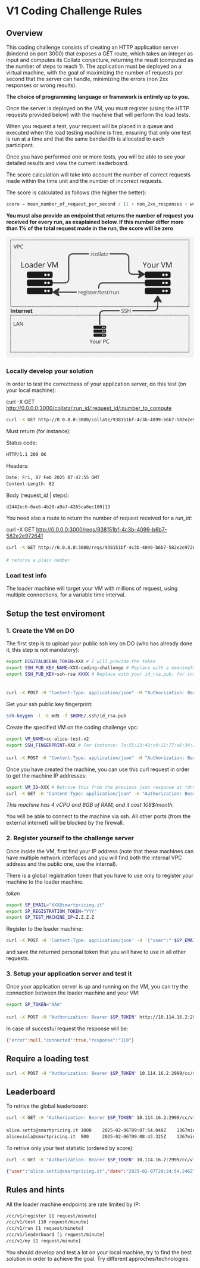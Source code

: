# V1 Coding Challenge Rules

## Overview

This coding challenge consists of creating an HTTP application server (bindend on port 3000) that exposes a GET route, which takes an integer as input and computes its Collatz conjecture, returning the result (computed as the number of steps to reach 1). The application must be deployed on a virtual machine, with the goal of maximizing the number of requests per second that the server can handle, minimizing the errors (non 2xx responses or wrong results).

**The choice of programming language or framework is entirely up to you.**

Once the server is deployed on the VM, you must register (using the HTTP requests provided below) with the machine that will perform the load tests.

When you request a test, your request will be placed in a queue and executed when the load testing machine is free, ensuring that only one test is run at a time and that the same bandwidth is allocated to each participant.

Once you have performed one or more tests, you will be able to see your detailed results and view the current leaderboard.

The score calculation will take into account the number of correct requests made within the time unit and the number of incorrect requests.

The score is calculated as follows (the higher the better):

```js
score = mean_number_of_request_per_second / (1 + non_2xx_responses + wrong_responses)
```

**You must also provide an endpoint that returns the number of request you received for every run, as exaplained below. If this number differ more than 1% of the total request made in the run, the score will be zero**


![Infra](assets/infra.png?raw=true "Infra")

### Locally develop your solution

In order to test the correctness of your application server, do this test (on your local machine):

curl -X GET http://0.0.0.0:3000/collatz/:run_id/:request_id/:number_to_compute

```sh
curl -X GET http://0.0.0.0:3000/collatz/938151bf-4c3b-4099-b6b7-582e2e972641/d2442ec6-0ae6-4b20-a9a7-4265ca8ec180/17
```

Must return (for instance):

Status code: 

```sh
HTTP/1.1 200 OK
```

Headers:

```sh
Date: Fri, 07 Feb 2025 07:47:55 GMT
Content-Length: 82
```

Body (request_id | steps):

```sh
d2442ec6-0ae6-4b20-a9a7-4265ca8ec180|13
```

You need also a route to return the number of request received for a *run_id*:

curl -X GET http://0.0.0.0:3000/reqs/938151bf-4c3b-4099-b6b7-582e2e972641

```sh
curl -X GET http://0.0.0.0:3000/reqs/938151bf-4c3b-4099-b6b7-582e2e972641

# returns a plain number
```

### Load test info

The loader machine will target your VM with millions of request, using multiple connections, for a variable time interval.

## Setup the test enviroment

### 1. Create the VM on DO

The first step is to upload your public ssh key on DO (who has already done it, this step is not mandatory):

```sh
export DIGITALOCEAN_TOKEN=XXX # I will provide the token
export SSH_PUB_KEY_NAME=XXX-coding-challenge # Replace with a meaningful name
export SSH_PUB_KEY=ssh-rsa XXXX # Replace with your id_rsa.pub, for instance: ssh-rsa ds+Zt6kvJ95dkWE2YteQhG5OkNVFgmGKeQNgZ0kURM9feeLyYtwNNG1Lynttb9pqo1u93CH+cRuxNo/cAHsgcMd6KAQ9d1k4+dssd+L/JK3e8xqK+oM3wnT+dsdsd+dsdsds/Kx1UK/09FJfhurBTrWQvcrvtF6WriVdy90rHcrVPw08wTxDhK/+qkSNW4W/dsds+una8pV8gMorNdDEnAXix5B6AbKZnVpZOGTiiglfQYRO8GCVO6LV3EnPXkrxWbFp1nwuCxw6mIB1nbGmp6j4pVi9llKzkOJ7ZyBzrujfP5Ewr6EjQWUoovRfEPMD2VLrl8hpqX4+A8= as@alice-MacBook-Air.local


curl -X POST -H "Content-Type: application/json" -H "Authorization: Bearer $DIGITALOCEAN_TOKEN" -d '{"name":"'$SSH_PUB_KEY_NAME'","public_key":"'$SSH_PUB_KEY'"}' "https://api.digitalocean.com/v2/account/keys"
```

Get your ssh public key fingerprint:

```sh
ssh-keygen -l -E md5 -f $HOME/.ssh/id_rsa.pub
```

Create the specified VM on the coding challenge vpc:

```sh
export VM_NAME=cc-alice-test-v2
export SSH_FINGERPRINT=XXX # For instance: 7a:55:23:49:c4:11:77:a6:34:26:23:94:c1:75:67:11 - Remove the first "MD5:" part if ssh-keygen print it

curl -X POST -H "Content-Type: application/json" -H "Authorization: Bearer $DIGITALOCEAN_TOKEN" -d '{"name":"'$VM_NAME'","region":"fra1","size":"c-4-intel","image":"ubuntu-22-04-x64","ssh_keys":["'$SSH_FINGERPRINT'"],"backups":false,"ipv6":false,"monitoring":false,"tags":["coding-challenge"],"vpc_uuid":"1f542d99-824b-447e-ad22-c5afe2448833"}' "https://api.digitalocean.com/v2/droplets" 
```

Once you have created the machine, you can use this curl request in order to get the machine IP addresses:

```sh
export VM_ID=XXX # Retrive this from the previous json response at *droplet.id*
curl -X GET -H "Content-Type: application/json" -H "Authorization: Bearer $DIGITALOCEAN_TOKEN" "https://api.digitalocean.com/v2/droplets/$VM_ID"   
```

*This machine has 4 vCPU and 8GB of RAM, and it cost 108$/month.*

You will be able to connect to the machine via ssh. All other ports (from the external internet) will be blocked by the firewall.


### 2. Register yourself to the challenge server

Once inside the VM, first find your IP address (note that these machines can have multiple network interfaces and you will find both the internal VPC address and the public one, use the internal).

There is a global registration token that you have to use only to register your machine to the loader machine.

*token*

```sh
export SP_EMAIL="XXX@smartpricing.it"
export SP_REGISTRATION_TOKEN="YYY"
export SP_TEST_MACHINE_IP=Z.Z.Z.Z
```

Register to the loader machine:

```sh
curl -X POST -H 'Content-Type: application/json' -d '{"user":"'$SP_EMAIL'", "token": "'$SP_REGISTRATION_TOKEN'", "ip":"'$SP_TEST_MACHINE_IP'"}'  http://10.114.16.2:2999/cc/v1/register
```

and save the returned personal token that you will have to use in all other requests.

### 3. Setup your application server and test it

Once your application server is up and running on the VM, you can try the connection between the loader machine and your VM:

```sh
export SP_TOKEN="AAA"

curl -X POST -H "Authorization: Bearer $SP_TOKEN" http://10.114.16.2:2999/cc/v1/test
```

In case of succesful request the response will be:

```sh
{"error":null,"connected":true,"response":"1|0"}
```

## Require a loading test

```sh
curl -X POST -H "Authorization: Bearer $SP_TOKEN" 10.114.16.2:2999/cc/v1/run
```

## Leaderboard

To retrive the global leaderboard:

```sh
curl -X GET -H "Authorization: Bearer $SP_TOKEN" 10.114.16.2:2999/cc/v1/leaderboard

alice.setti@smartpricing.it	1000	2025-02-06T09:07:54.048Z	1367min ago
aliceviola@smartpricing.it	900		2025-02-06T09:08:43.325Z	1367min ago
```

To retrive only your test statistic (ordered by score):

```sh
curl -X GET -H "Authorization: Bearer $SP_TOKEN" 10.114.16.2:2999/cc/v1/my
```
```json
{"user":"alice.setti@smartpricing.it","date":"2025-02-07T20:24:54.246Z","result":{"url":"http://0.0.0.0:3000","connections":1,"sampleInt":1,"pipelining":1,"workers":1,"duration":4.45,"samples":24,"start":"2025-02-07T20:24:49.400Z","finish":"2025-02-07T20:24:53.850Z","errors":0,"timeouts":0,"mismatches":1,"non2xx":0,"resets":0,"1xx":0,"2xx":1,"3xx":0,"4xx":0,"5xx":0,"statusCodeStats":{"200":{"count":1}},"latency":{"average":1,"mean":1,"stddev":1,"min":1,"max":1,"p0_001":0,"p0_01":0,"p0_1":0,"p1":0,"p2_5":0,"p10":0,"p25":0,"p50":1,"p75":1,"p90":3,"p97_5":1,"p99":1,"p99_9":1,"p99_99":1,"p99_999":1,"totalCount":1},"requests":{"average":1.34,"mean":1.1,"stddev":1.1,"min":1,"max":1,"total":1,"p0_001":1,"p0_01":1,"p0_1":1,"p1":1,"p2_5":1,"p10":1,"p25":1,"p50":1,"p75":1,"p90":1,"p97_5":1,"p99":1,"p99_9":1,"p99_99":1,"p99_999":1,"sent":1},"throughput":{"average":1,"mean":1,"stddev":1.04,"min":1,"max":1,"total":1,"p0_001":1,"p0_01":1,"p0_1":1,"p1":1,"p2_5":1,"p10":1,"p25":1,"p50":1,"p75":1,"p90":1,"p97_5":1,"p99":1,"p99_9":1,"p99_99":1,"p99_999":1}},"score":0.1}
```

## Rules and hints

All the loader machine endpoints are rate limited by IP:


```sh
/cc/v1/register [1 request/minute]
/cc/v1/test [10 request/minute]
/cc/v1/run [1 request/minute]
/cc/v1/leaderboard [1 request/minute]
/cc/v1/my [1 request/minute]
```

You should develop and test a lot on your local machine, try to find the best solution in order to achieve the goal. Try different approches/technologies.

